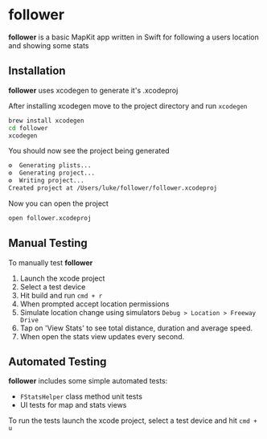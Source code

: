 # follower

**follower** is a basic MapKit app written in Swift for following a users location and showing some stats

## Installation

**follower** uses xcodegen to generate it's .xcodeproj

After installing xcodegen move to the project directory and run `xcodegen`

```bash
brew install xcodegen
cd follower
xcodegen
```

You should now see the project being generated

```bash
⚙️  Generating plists...
⚙️  Generating project...
⚙️  Writing project...
Created project at /Users/luke/follower/follower.xcodeproj
```

Now you can open the project

```bash
open follower.xcodeproj 
```

## Manual Testing

To manually test **follower**
1. Launch the xcode project
2. Select a test device
3. Hit build and run `cmd + r`
4. When prompted accept location permissions
5. Simulate location change using simulators `Debug > Location > Freeway Drive`
6. Tap on 'View Stats' to see total distance, duration and average speed.
7. When open the stats view updates every second.

## Automated Testing

**follower** includes some simple automated tests:
- `FStatsHelper` class method unit tests
- UI tests for map and stats views

To run the tests launch the xcode project, select a test device and hit `cmd + u`
